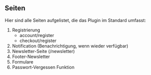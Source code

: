 ## Seiten

Hier sind alle Seiten aufgelistet, die das Plugin im Standard umfasst:

1. Registrierung
    * account/register
    * checkout/register
2. Notification (Benachrichtigung, wenn wieder verfügbar)
3. Newsletter-Seite (/newsletter)
4. Footer-Newsletter
5. Formulare
6. Passwort-Vergessen Funktion
